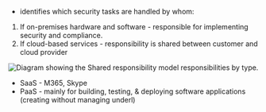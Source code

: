 - identifies which security tasks are handled by whom:

1. If on-premises hardware and software - responsible for implementing security and compliance.
2. If cloud-based services - responsibility is shared between customer and cloud provider

![Diagram showing the Shared responsibility model responsibilities by type.](https://learn.microsoft.com/en-us/training/wwl-sci/describe-security-concepts-methodologies/media/3-shared-responsibility-model.png)
- SaaS - M365, Skype
- PaaS - mainly for building, testing, & deploying software applications (creating without managing underl)